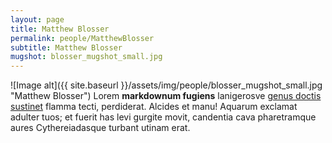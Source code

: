 ```yaml
---
layout: page
title: Matthew Blosser
permalink: people/MatthewBlosser
subtitle: Matthew Blosser
mugshot: blosser_mugshot_small.jpg
---
```

![Image alt]({{ site.baseurl }}/assets/img/people/blosser_mugshot_small.jpg "Matthew Blosser")
Lorem **markdownum fugiens** lanigerosve [genus doctis
sustinet](http://violenta.com/contraria) flamma tecti, perdiderat. Alcides et
manu! Aquarum exclamat adulter tuos; et fuerit has levi gurgite movit, candentia
cava pharetramque aures Cythereiadasque turbant utinam erat.

